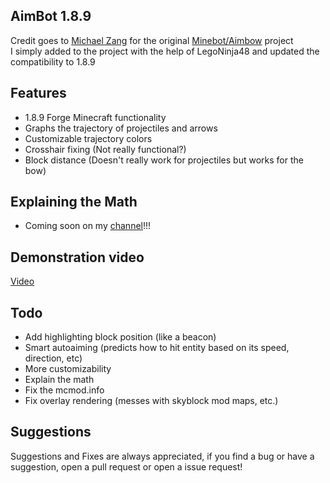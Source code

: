 ## AimBot 1.8.9

Credit goes to [Michael Zang](https://github.com/michaelzangl) for the original [Minebot/Aimbow](https://github.com/michaelzangl/minebot/tree/forge-1.8.9/AimBow) project
<br>I simply added to the project with the help of LegoNinja48 and updated the compatibility to 1.8.9

## Features

- 1.8.9 Forge Minecraft functionality
- Graphs the trajectory of projectiles and arrows
- Customizable trajectory colors
- Crosshair fixing (Not really functional?)
- Block distance (Doesn't really work for projectiles but works for the bow)

## Explaining the Math

- Coming soon on my [channel](https://www.youtube.com/channel/UCyjficiLV37wXhT3VBkp0ew)!!!

## Demonstration video
[Video](https://youtu.be/TnqWZ5gxEG4)

## Todo
- Add highlighting block position (like a beacon)
- Smart autoaiming (predicts how to hit entity based on its speed, direction, etc)
- More customizability
- Explain the math
- Fix the mcmod.info
- Fix overlay rendering (messes with skyblock mod maps, etc.)

## Suggestions

Suggestions and Fixes are always appreciated, if you find a bug or have a suggestion, open a pull request or open a issue request!
